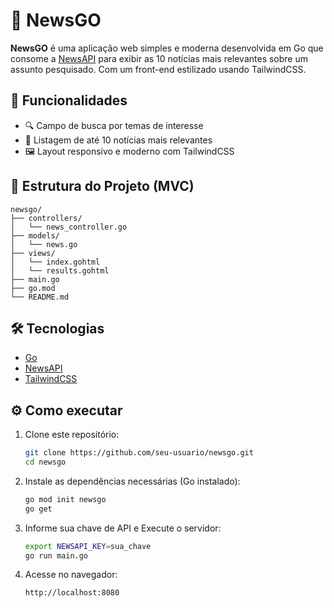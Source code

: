 # 📰 NewsGO

**NewsGO** é uma aplicação web simples e moderna desenvolvida em Go que consome a [NewsAPI](https://newsapi.org/) para exibir as 10 notícias mais relevantes sobre um assunto pesquisado. Com um front-end estilizado usando TailwindCSS.

## 🚀 Funcionalidades

- 🔍 Campo de busca por temas de interesse
- 📄 Listagem de até 10 notícias mais relevantes
- 🖼️ Layout responsivo e moderno com TailwindCSS

## 🧱 Estrutura do Projeto (MVC)

```
newsgo/
├── controllers/
│   └── news_controller.go
├── models/
│   └── news.go
├── views/
│   └── index.gohtml
│   └── results.gohtml
├── main.go
├── go.mod
└── README.md
```

## 🛠️ Tecnologias

- [Go](https://golang.org/)
- [NewsAPI](https://newsapi.org/)
- [TailwindCSS](https://tailwindcss.com/)

## ⚙️ Como executar

1. Clone este repositório:
   ```bash
   git clone https://github.com/seu-usuario/newsgo.git
   cd newsgo
   ```

2. Instale as dependências necessárias (Go instalado):
   ```bash
   go mod init newsgo
   go get
   ```

3. Informe sua chave de API e Execute o servidor:
   ```bash
   export NEWSAPI_KEY=sua_chave
   go run main.go
   ```

4. Acesse no navegador:
   ```
   http://localhost:8080
   ```
